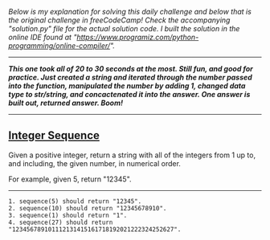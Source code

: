 *Below is my explanation for solving this daily challenge and below that is the original challenge in freeCodeCamp! Check the accompanying "solution.py" file for the actual solution code. I built the solution in the online IDE found at "https://www.programiz.com/python-programming/online-compiler/".*

****

***This one took all of 20 to 30 seconds at the most. Still fun, and good for practice. Just created a string and iterated through the number passed into the function, manipulated the number by adding 1, changed data type to str/string, and concactenated it into the answer. One answer is built out, returned answer. Boom!***

****

## [Integer Sequence](https://www.freecodecamp.org/learn/daily-coding-challenge/2025-10-27)
Given a positive integer, return a string with all of the integers from 1 up to, and including, the given number, in numerical order.

For example, given 5, return "12345".

****

    1. sequence(5) should return "12345".
    2. sequence(10) should return "12345678910".
    3. sequence(1) should return "1".
    4. sequence(27) should return "123456789101112131415161718192021222324252627".
